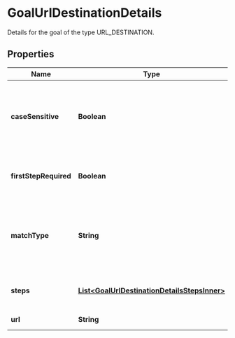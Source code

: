 

# GoalUrlDestinationDetails

Details for the goal of the type URL_DESTINATION.

## Properties

| Name | Type | Description | Notes |
|------------ | ------------- | ------------- | -------------|
|**caseSensitive** | **Boolean** | Determines if the goal URL must exactly match the capitalization of visited URLs. |  [optional] |
|**firstStepRequired** | **Boolean** | Determines if the first step in this goal is required. |  [optional] |
|**matchType** | **String** | Match type for the goal URL. Possible values are HEAD, EXACT, or REGEX. |  [optional] |
|**steps** | [**List&lt;GoalUrlDestinationDetailsStepsInner&gt;**](GoalUrlDestinationDetailsStepsInner.md) | List of steps configured for this goal funnel. |  [optional] |
|**url** | **String** | URL for this goal. |  [optional] |



